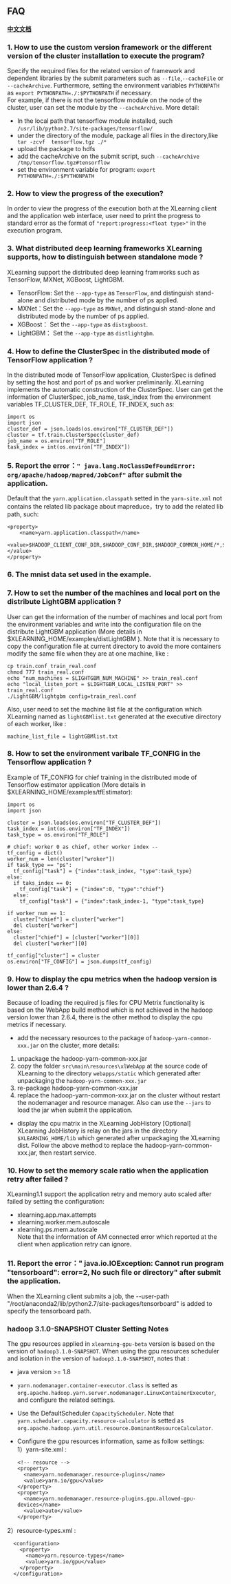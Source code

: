 ## FAQ

[**中文文档**](./faq_cn.md)

### 1. How to use the custom version framework or the different version of the cluster installation to execute the program?  
Specify the required files for the related version of framework and dependent libraries by the submit parameters such as `--file`,`--cacheFile` or `--cacheArchive`. Furthermore, setting the environment variables `PYTHONPATH` as `export PYTHONPATH=./:$PYTHONPATH` if necessary.  
For example, if there is not the tensorflow module on the node of the cluster, user can set the module by the `--cacheArchive`. More detail:   
- In the local path that tensorflow module installed, such `/usr/lib/python2.7/site-packages/tensorflow/`  
- under the directory of the module, package all files in the directory,like ` tar -zcvf  tensorflow.tgz ./*`    
- upload the package to hdfs   
- add the cacheArchive on the submit script, such `--cacheArchive /tmp/tensorflow.tgz#tensorflow`   
- set the environment variable for program: `export PYTHONPATH=./:$PYTHONPATH`  

### 2. How to view the progress of the execution?
In order to view the progress of the execution both at the XLearning client and the application web interface, user need to print the progress to standard error as the format of `"report:progress:<float type>"` in the execution program.  

### 3. What distributed deep learning frameworks XLearning supports, how to distinguish between standalone mode ?    
XLearning support the distributed deep learning framworks such as TensorFlow, MXNet, XGBoost, LightGBM.  
- TensorFlow: Set the `--app-type` as `TensorFlow`, and distinguish stand-alone and distributed mode by the number of ps applied.   
- MXNet：Set the `--app-type` as `MXNet`, and distinguish stand-alone and distributed mode by the number of ps applied.   
- XGBoost： Set the `--app-type` as `distxgboost`.  
- LightGBM： Set the `--app-type` as `distlightgbm`.  

### 4. How to define the ClusterSpec in the distributed mode of TensorFlow application ?  
In the distributed mode of TensorFlow application, ClusterSpec is defined by setting the host and port of ps and worker preliminarily. XLearning implements the automatic construction of the ClusterSpec. User can get the information of ClusterSpec, job\_name, task\_index from the environment variables TF\_CLUSTER\_DEF, TF\_ROLE, TF\_INDEX, such as:  

    import os
    import json
    cluster_def = json.loads(os.environ["TF_CLUSTER_DEF"])
    cluster = tf.train.ClusterSpec(cluster_def)
    job_name = os.environ["TF_ROLE"]
    task_index = int(os.environ["TF_INDEX"])


### 5. Report the error：`" java.lang.NoClassDefFoundError: org/apache/hadoop/mapred/JobConf"` after submit the application.       
Default that the `yarn.application.classpath` setted in the `yarn-site.xml` not contains the related lib package about mapreduce，try to add the related lib path, such:    

    <property>
        <name>yarn.application.classpath</name>    
        <value>$HADOOP_CLIENT_CONF_DIR,$HADOOP_CONF_DIR,$HADOOP_COMMON_HOME/*,$HADOOP_COMMON_HOME/lib/*,$HADOOP_HDFS_HOME/*,$HADOOP_HDFS_HOME/lib/*,$HADOOP_YARN_HOME/*,$HADOOP_YARN_HOME/lib/*,$HADOOP_MAPRED_HOME/*,$HADOOP_MAPRED_HOME/lib/*</value>  
    </property>  


### 6. The mnist data set used in the example.  

### 7. How to set the number of the machines and local port on the distribute LightGBM application ?  
User can get the information of the number of machines and local port from the environment variables and write into the configuration file on the distribute LightGBM application (More details in $XLEARNING_HOME/examples/distLightGBM ). Note that it is necessary to copy the configuration file at current directory to avoid the more containers modify the same file when they are at one machine, like :   

    cp train.conf train_real.conf
    chmod 777 train_real.conf
    echo "num_machines = $LIGHTGBM_NUM_MACHINE" >> train_real.conf
    echo "local_listen_port = $LIGHTGBM_LOCAL_LISTEN_PORT" >> train_real.conf
    ./LightGBM/lightgbm config=train_real.conf


Also, user need to set the machine list file at the configuration which XLearning named as `lightGBMlist.txt` generated at the executive directory of each worker, like :  

    machine_list_file = lightGBMlist.txt


### 8. How to set the environment varibale TF_CONFIG in the Tensorflow application ?  
Example of TF_CONFIG for chief training in the distributed mode of Tensorflow estimator application (More details in $XLEARNING_HOME/examples/tfEstimator):    

    import os
    import json
    
    cluster = json.loads(os.environ["TF_CLUSTER_DEF"])
    task_index = int(os.environ["TF_INDEX"])
    task_type = os.environ["TF_ROLE"]

    # chief: worker 0 as chief, other worker index --
    tf_config = dict()
    worker_num = len(cluster["wroker"])
    if task_type == "ps":
	  tf_config["task"] = {"index":task_index, "type":task_type}
    else:
	  if taks_index == 0:
	    tf_config["task"] = {"index":0, "type":"chief"}
	  else:
		tf_config["task"] = {"index":task_index-1, "type":task_type}

    if worker_num == 1:
	  cluster["chief"] = cluster["worker"]
	  del cluster["worker"]
    else:
	  cluster["chief"] = [cluster["worker"][0]]
	  del cluster["worker"][0]

    tf_config["cluster"] = cluster
    os.environ["TF_CONFIG"] = json.dumps(tf_config)
  

### 9. How to display the cpu metrics when the hadoop version is lower than 2.6.4 ?   

Because of loading the required js files for CPU Metrix functionality is based on the WebApp build method which is not achieved in the hadoop version lower than 2.6.4, there is the other method to display the cpu metrics if necessary.   
- add the necessary resources to the package of `hadoop-yarn-common-xxx.jar` on the cluster, more details:  
1) unpackage the hadoop-yarn-common-xxx.jar  
2) copy the folder `src\main\resources\xlWebApp` at the source code of XLearning to the directory `webapps/static` which generated after unpackaging the `hadoop-yarn-common-xxx.jar`  
3) re-package hadoop-yarn-common-xxx.jar  
4) replace the hadoop-yarn-common-xxx.jar on the cluster without restart the nodemanager and resource manager. Also can use the `--jars` to load the jar when submit the application.  
- display the cpu matrix in the XLearning JobHistory [Optional]  
XLearning JobHistory is relay on the jars in the directory `$XLEARNING_HOME/lib` which generated after unpackaging the XLearning dist. Follow the above method to replace the hadoop-yarn-common-xxx.jar, then restart service.  


### 10. How to set the memory scale ratio when the application retry after failed ?  
XLearning1.1 support the application retry and memory auto scaled after failed by setting the configuration:  
- xlearning.app.max.attempts  
- xlearning.worker.mem.autoscale  
- xlearning.ps.mem.autoscale  
Note that the information of AM connected error which reported at the client when application retry can ignore. 

### 11. Report the error：" java.io.IOException: Cannot run program "tensorboard": error=2, No such file or directory" after submit the application.       
When the XLearning client submits a job, the --user-path "/root/anaconda2/lib/python2.7/site-packages/tensorboard" is added to specify the tensorboard path.



### hadoop 3.1.0-SNAPSHOT Cluster Setting Notes
The gpu resources applied in `xlearning-gpu-beta` version is based on the version of `hadoop3.1.0-SNAPSHOT`. When using the gpu resources scheduler and isolation in the version of `hadoop3.1.0-SNAPSHOT`, notes that :  
- java version >= 1.8  
- `yarn.nodemanager.container-executor.class`  is setted as `org.apache.hadoop.yarn.server.nodemanager.LinuxContainerExecutor`, and configure the related settings.    
- Use the DefaultScheduler `CapacityScheduler`. Note that `yarn.scheduler.capacity.resource-calculator` is setted as `org.apache.hadoop.yarn.util.resource.DominantResourceCalculator`.  
- Configure the gpu resources information, same as follow settings:    
1）yarn-site.xml :  

      <!-- resource -->
      <property>
        <name>yarn.nodemanager.resource-plugins</name>
        <value>yarn.io/gpu</value>
      </property>
      <property>
        <name>yarn.nodemanager.resource-plugins.gpu.allowed-gpu-devices</name>
        <value>auto</value>
      </property>

2）resource-types.xml :    

      <configuration>
        <property>
          <name>yarn.resource-types</name>
          <value>yarn.io/gpu</value>
        </property>
      </configuration>

